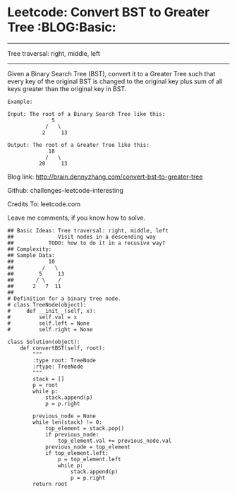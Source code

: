 # Leetcode: Convert BST to Greater Tree     :BLOG:Basic:


---

Tree traversal: right, middle, left  

---

Given a Binary Search Tree (BST), convert it to a Greater Tree such that every key of the original BST is changed to the original key plus sum of all keys greater than the original key in BST.  

    Example:
    
    Input: The root of a Binary Search Tree like this:
                  5
                /   \
               2     13
    
    Output: The root of a Greater Tree like this:
                 18
                /   \
              20     13

Blog link: <http://brain.dennyzhang.com/convert-bst-to-greater-tree>  

Github: challenges-leetcode-interesting  

Credits To: leetcode.com  

Leave me comments, if you know how to solve.  

    ## Basic Ideas: Tree traversal: right, middle, left
    ##              Visit nodes in a descending way
    ##           TODO: how to do it in a recusive way?
    ## Complexity:
    ## Sample Data:
    ##           10
    ##         /   \
    ##        5     13
    ##       / \    /
    ##      2   7  11
    ##
    # Definition for a binary tree node.
    # class TreeNode(object):
    #     def __init__(self, x):
    #         self.val = x
    #         self.left = None
    #         self.right = None
    
    class Solution(object):
        def convertBST(self, root):
            """
            :type root: TreeNode
            :rtype: TreeNode
            """
            stack = []
            p = root
            while p:
                stack.append(p)
                p = p.right
    
            previous_node = None
            while len(stack) != 0:
                top_element = stack.pop()
                if previous_node:
                    top_element.val += previous_node.val
                previous_node = top_element
                if top_element.left:
                    p = top_element.left
                    while p:
                        stack.append(p)
                        p = p.right
            return root